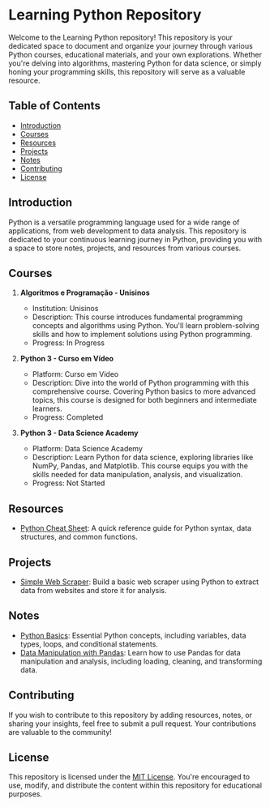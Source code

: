 # Learning Python Repository

Welcome to the Learning Python repository! This repository is your dedicated space to document and organize your journey through various Python courses, educational materials, and your own explorations. Whether you're delving into algorithms, mastering Python for data science, or simply honing your programming skills, this repository will serve as a valuable resource.

## Table of Contents

- [Introduction](#introduction)
- [Courses](#courses)
- [Resources](#resources)
- [Projects](#projects)
- [Notes](#notes)
- [Contributing](#contributing)
- [License](#license)

## Introduction

Python is a versatile programming language used for a wide range of applications, from web development to data analysis. This repository is dedicated to your continuous learning journey in Python, providing you with a space to store notes, projects, and resources from various courses.

## Courses

1. **Algoritmos e Programação - Unisinos**
   - Institution: Unisinos
   - Description: This course introduces fundamental programming concepts and algorithms using Python. You'll learn problem-solving skills and how to implement solutions using Python programming.
   - Progress: In Progress

2. **Python 3 - Curso em Vídeo**
   - Platform: Curso em Vídeo
   - Description: Dive into the world of Python programming with this comprehensive course. Covering Python basics to more advanced topics, this course is designed for both beginners and intermediate learners.
   - Progress: Completed

3. **Python 3 - Data Science Academy**
   - Platform: Data Science Academy
   - Description: Learn Python for data science, exploring libraries like NumPy, Pandas, and Matplotlib. This course equips you with the skills needed for data manipulation, analysis, and visualization.
   - Progress: Not Started

## Resources

- [Python Cheat Sheet](resources/python-cheat-sheet.pdf): A quick reference guide for Python syntax, data structures, and common functions.

## Projects

- [Simple Web Scraper](projects/simple-web-scraper/): Build a basic web scraper using Python to extract data from websites and store it for analysis.

## Notes

- [Python Basics](notes/python-basics.md): Essential Python concepts, including variables, data types, loops, and conditional statements.
- [Data Manipulation with Pandas](notes/data-manipulation-pandas.md): Learn how to use Pandas for data manipulation and analysis, including loading, cleaning, and transforming data.

## Contributing

If you wish to contribute to this repository by adding resources, notes, or sharing your insights, feel free to submit a pull request. Your contributions are valuable to the community!

## License

This repository is licensed under the [MIT License](LICENSE). You're encouraged to use, modify, and distribute the content within this repository for educational purposes.
